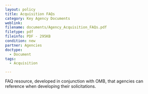```yaml
---
layout: policy   
title: Acquisition FAQs
category: Key Agency Documents
weblink:
filename: documents/Agency_Acquisition_FAQs.pdf
filetype: pdf
fileinfo: PDF - 295KB
condition: new
partner: Agencies
doctype:
  - Document
tags:
  - Acquisition

---
```

FAQ resource, developed in conjunction with OMB, that agencies can reference when developing their solicitations. 
